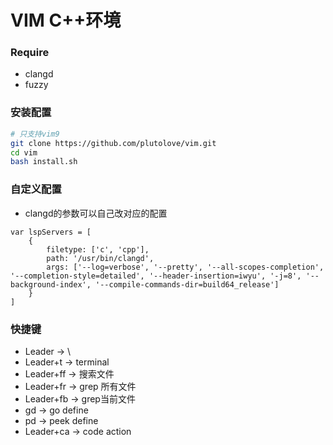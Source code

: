 # VIM C++环境
### Require
* clangd
* fuzzy

### 安装配置
```bash
# 只支持vim9
git clone https://github.com/plutolove/vim.git
cd vim
bash install.sh

```
### 自定义配置
* clangd的参数可以自己改对应的配置
```vimscript
var lspServers = [
    {
        filetype: ['c', 'cpp'],
        path: '/usr/bin/clangd',
        args: ['--log=verbose', '--pretty', '--all-scopes-completion', '--completion-style=detailed', '--header-insertion=iwyu', '-j=8', '--background-index', '--compile-commands-dir=build64_release']
    }
]
```
### 快捷键
* Leader -> \
* Leader+t -> terminal
* Leader+ff -> 搜索文件
* Leader+fr -> grep 所有文件
* Leader+fb -> grep当前文件
* gd -> go define
* pd -> peek define
* Leader+ca -> code action